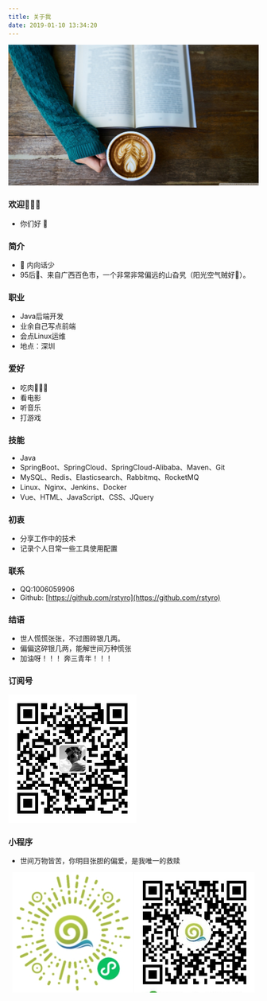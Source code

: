 ```yaml
---
title: 关于我
date: 2019-01-10 13:34:20
---
```

![](index/coffee.jpg)

### 欢迎👏👏👏
+ 你们好 🍮

### 简介
+ 👦 内向话少
+ 95后🐏、来自广西百色市，一个非常非常偏远的山旮旯（阳光空气贼好🌴）。

### 职业
+ Java后端开发
+ 业余自己写点前端
+ 会点Linux运维
+ 地点：深圳

### 爱好
+ 吃肉🍖🍖🍖
+ 看电影
+ 听音乐
+ 打游戏

### 技能
+ Java
+ SpringBoot、SpringCloud、SpringCloud-Alibaba、Maven、Git
+ MySQL、Redis、Elasticsearch、Rabbitmq、RocketMQ
+ Linux、Nginx、Jenkins、Docker
+ Vue、HTML、JavaScript、CSS、JQuery

### 初衷
+ 分享工作中的技术
+ 记录个人日常一些工具使用配置


### 联系
+ QQ:1006059906
+ Github: [https://github.com/rstyro](https://github.com/rstyro)

### 结语
+ 世人慌慌张张，不过图碎银几两。
+ 偏偏这碎银几两，能解世间万种慌张
+ 加油呀！！！ 奔三青年！！！

### 订阅号
![](index/subscrbe_qrcode.jpg)

### 小程序
+ 世间万物皆苦，你明目张胆的偏爱，是我唯一的救赎

<div style="width: 100%;text-align: center;">
    <span style="width:48%;display: inline-block">
    <img src="index/image1.jpg">
    </span>
 <span style="width:48%;display: inline-block">
    <img src="index/image2.jpg">
    </span>
</div>
